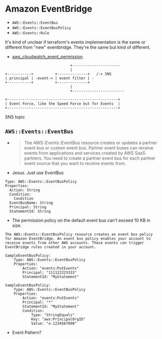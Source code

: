 # Amazon EventBridge
- `AWS::Events::EventBus`
- `AWS::Events::EventBusPolicy`
- `AWS::Events::Rule`

It's kind of unclear if terraform's events implementation is the same or different from "new" eventbridge. They're the same but kind of different. 
- [aws_cloudwatch_event_permission](https://www.terraform.io/docs/providers/aws/r/cloudwatch_event_permission.html)


```
                              +----------------------
                              |             
+-----------+          +--------------+   /-> SNS
| principal | -event-> | event filter | -
+-----------+          +--------------+
                              |
                              +------------------------
```

```
+---------------------------------------------------+
| Event Force, like the Speed Force but for Events  |
+---------------------------------------------------+
```

SNS topic 

## `AWS::Events::EventBus`
- >  The AWS::Events::EventBus resource creates or updates a partner event bus or custom event bus. Partner event buses can receive events from applications and services created by AWS SaaS partners. You need to create a partner event bus for each partner event source that you want to receive events from.


- Jesus. Just use EventBus

```
Type: AWS::Events::EventBusPolicy
Properties: 
  Action: String
  Condition: 
    Condition
  EventBusName: String
  Principal: String
  StatementId: String
```
- The permission policy on the default event bus can't exceed 10 KB in size.
```
The AWS::Events::EventBusPolicy resource creates an event bus policy for Amazon EventBridge. An event bus policy enables your account to receive events from other AWS accounts. These events can trigger EventBridge rules created in your account. 
```

```
SampleEventBusPolicy: 
    Type: AWS::Events::EventBusPolicy
    Properties: 
        Action: "events:PutEvents"
        Principal: "111122223333"
        StatementId: "MyStatement"
```

```
SampleEventBusPolicy: 
    Type: AWS::Events::EventBusPolicy
    Properties: 
        Action: "events:PutEvents"
        Principal: "*"
        StatementId: "MyStatement"
        Condition: 
            Type: "StringEquals"
            Key: "aws:PrincipalOrgID"
            Value: "o-1234567890"

```

- Event Pattern?